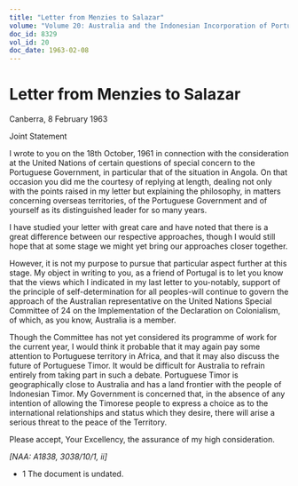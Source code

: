 ```yaml
---
title: "Letter from Menzies to Salazar"
volume: "Volume 20: Australia and the Indonesian Incorporation of Portuguese Timor, 1974-1976"
doc_id: 8329
vol_id: 20
doc_date: 1963-02-08
---
```


# Letter from Menzies to Salazar

Canberra, 8 February 1963

Joint Statement

I wrote to you on the 18th October, 1961 in connection with the consideration at the United Nations of certain questions of special concern to the Portuguese Government, in particular that of the situation in Angola. On that occasion you did me the courtesy of replying at length, dealing not only with the points raised in my letter but explaining the philosophy, in matters concerning overseas territories, of the Portuguese Government and of yourself as its distinguished leader for so many years.

I have studied your letter with great care and have noted that there is a great difference between our respective approaches, though I would still hope that at some stage we might yet bring our approaches closer together.

However, it is not my purpose to pursue that particular aspect further at this stage. My object in writing to you, as a friend of Portugal is to let you know that the views which I indicated in my last letter to you-notably, support of the principle of self-determination for all peoples-will continue to govern the approach of the Australian representative on the United Nations Special Committee of 24 on the Implementation of the Declaration on Colonialism, of which, as you know, Australia is a member.

Though the Committee has not yet considered its programme of work for the current year, I would think it probable that it may again pay some attention to Portuguese territory in Africa, and that it may also discuss the future of Portuguese Timor. It would be difficult for Australia to refrain entirely from taking part in such a debate. Portuguese Timor is geographically close to Australia and has a land frontier with the people of Indonesian Timor. My Government is concerned that, in the absence of any intention of allowing the Timorese people to express a choice as to the international relationships and status which they desire, there will arise a serious threat to the peace of the Territory.

Please accept, Your Excellency, the assurance of my high consideration.

_[NAA: A1838, 3038/10/1, ii]_

  * 1 The document is undated. 


